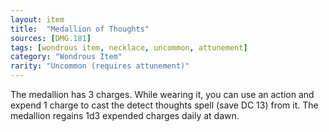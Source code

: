 ```yaml
---
layout: item
title:  "Medallion of Thoughts"
sources: [DMG.181]
tags: [wondrous item, necklace, uncommon, attunement]
category: "Wondrous Item"
rarity: "Uncommon (requires attunement)"
---
```


The medallion has 3 charges. While wearing it, you can use an action and expend 1 charge to cast the detect thoughts spell (save DC 13) from it. The medallion regains 1d3 expended charges daily at dawn.